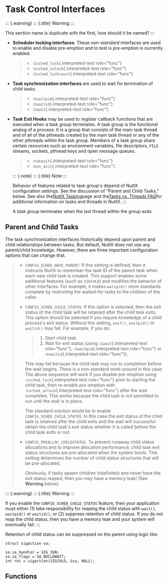 Task Control Interfaces
=======================

::: {.warning}
::: {.title}
Warning
:::

This section name is duplicate with the first, how should it be named?
:::

-   **Scheduler locking interfaces**. These *non-standard* interfaces
    are used to enable and disable pre-emption and to test is
    pre-emption is currently enabled.

    > -   :c`sched_lock`{.interpreted-text role="func"}
    > -   :c`sched_unlock`{.interpreted-text role="func"}
    > -   :c`sched_lockcount`{.interpreted-text role="func"}

-   **Task synchronization interfaces** are used to wait for termination
    of child tasks.

    > -   :c`waitpid`{.interpreted-text role="func"}
    > -   :c`waitid`{.interpreted-text role="func"}
    > -   :c`wait`{.interpreted-text role="func"}

-   **Task Exit Hooks** may be used to register callback functions that
    are executed when a *task group* terminates. A task group is the
    functional analog of a process: It is a group that consists of the
    main task thread and of all of the pthreads created by the main task
    thread or any of the other pthreads within the task group. Members
    of a task group share certain resources such as environment
    variables, file descriptors, `FILE` streams, sockets, pthread keys
    and open message queues.

    > -   :c`atexit`{.interpreted-text role="func"}
    > -   :c`on_exit`{.interpreted-text role="func"}

    ::: {.note}
    ::: {.title}
    Note
    :::

    Behavior of features related to task group\'s depend of NuttX
    configuration settings. See the discussion of \"Parent and Child
    Tasks,\" below. See also the[NuttX
    Tasking](https://cwiki.apache.org/confluence/display/NUTTX/NuttX+Tasking)page
    and the[Tasks vs. Threads
    FAQ](https://cwiki.apache.org/confluence/display/NUTTX/Tasks+vs.+Threads+FAQ)for
    additional information on tasks and threads in NuttX.
    :::

    A *task group* terminates when the last thread within the group
    exits.

Parent and Child Tasks
----------------------

The task synchronization interfaces historically depend upon parent and
child relationships between tasks. But default, NuttX does not use any
parent/child knowledge. However, there are three important configuration
options that can change that.

> -   `CONFIG_SCHED_HAVE_PARENT`: If this setting is defined, then it
>     instructs NuttX to remember the task ID of the parent task when
>     each new child task is created. This support enables some
>     additional features (such as `SIGCHLD`) and modifies the behavior
>     of other interfaces. For example, it makes `waitpid()` more
>     standards complete by restricting the waited-for tasks to the
>     children of the caller.
>
> -   `CONFIG_SCHED_CHILD_STATUS`: If this option is selected, then the
>     exit status of the child task will be retained after the child
>     task exits. This option should be selected if you require
>     knowledge of a child process\'s exit status. Without this setting,
>     `wait()`, `waitpid()` or `waitid()` may fail. For example, if you
>     do:
>
>     > 1.  Start child task
>     > 2.  Wait for exit status (using :c`wait`{.interpreted-text
>     >     role="func"}, :c`waitpid`{.interpreted-text role="func"} or
>     >     :c`waitid`{.interpreted-text role="func"}).
>
>     This may fail because the child task may run to completion before
>     the wait begins. There is a non-standard work-around in this case:
>     The above sequence will work if you disable pre-emption using
>     :c`sched_lock`{.interpreted-text role="func"} prior to starting
>     the child task, then re-enable pre-emption with
>     :c`sched_unlock`{.interpreted-text role="func"} after the wait
>     completes. This works because the child task is not permitted to
>     run until the wait is in place.
>
>     The standard solution would be to enable
>     `CONFIG_SCHED_CHILD_STATUS`. In this case the exit status of the
>     child task is retained after the child exits and the wait will
>     successful obtain the child task\'s exit status whether it is
>     called before the child task exits or not.
>
> -   `CONFIG_PREALLOC_CHILDSTATUS`. To prevent runaway child status
>     allocations and to improve allocation performance, child task exit
>     status structures are pre-allocated when the system boots. This
>     setting determines the number of child status structures that will
>     be pre-allocated.
>
>     Obviously, if tasks spawn children indefinitely and never have the
>     exit status reaped, then you may have a memory leak! (See
>     **Warning** below)

::: {.warning}
::: {.title}
Warning
:::

If you enable the `CONFIG_SCHED_CHILD_STATUS` feature, then your
application must either (1) take responsibility for reaping the child
status with `wait()`, `waitpid()` or `waitid()`, or (2) suppress
retention of child status. If you do not reap the child status, then you
have a memory leak and your system will eventually fail.
:::

Retention of child status can be suppressed on the parent using logic
like:

``` {.c}
struct sigaction sa;

sa.sa_handler = SIG_IGN;
sa.sa_flags = SA_NOCLDWAIT;
int ret = sigaction(SIGCHLD, &sa, NULL);
```

Functions
---------
